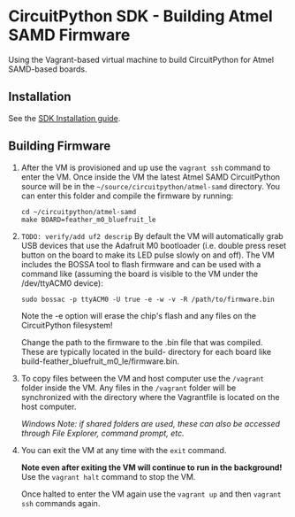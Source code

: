 # CircuitPython SDK - Building Atmel SAMD Firmware

Using the Vagrant-based virtual machine to build CircuitPython for Atmel SAMD-based boards.

## Installation

See the [SDK Installation guide](https://github.com/sommersoft/esp8266-micropython-vagrant/blob/combined/README.md).

## Building Firmware

1.  After the VM is provisioned and up use the `vagrant ssh` command to enter
    the VM.  Once inside the VM the latest Atmel SAMD CircuitPython source will
    be in the `~/source/circuitpython/atmel-samd` directory.  You can enter this folder
    and compile the firmware by running:

        cd ~/circuitpython/atmel-samd
        make BOARD=feather_m0_bluefruit_le

2.  `TODO: verify/add uf2 descrip` By default the VM will automatically grab USB devices that use the Adafruit M0
    bootloader (i.e. double press reset button on the board to make its LED pulse
    slowly on and off).  The VM includes the BOSSA tool to flash firmware and can be used
    with a command like (assuming the board is visible to the VM under the /dev/ttyACM0
    device):
    
        sudo bossac -p ttyACM0 -U true -e -w -v -R /path/to/firmware.bin
    
    Note the -e option will erase the chip's flash and any files on the CircuitPython filesystem!
    
    Change the path to the firmware to the .bin file that was compiled.  These are typically
    located in the build- directory for each board like build-feather_bluefruit_m0_le/firmware.bin.

3.  To copy files between the VM and host computer use the  `/vagrant` folder
    inside the VM.  Any files in the `/vagrant` folder will be synchronized with
    the directory where the Vagrantfile is located on the host computer.

    _Windows Note: if shared folders are used, these can also be accessed through
    File Explorer, command prompt, etc._

4.  You can exit the VM at any time with the `exit` command.

    **Note even after exiting the VM will continue to run in the background!**
    Use the `vagrant halt` command to stop the VM.

    Once halted to enter the VM again use the `vagrant up` and then `vagrant ssh`
    commands again.
